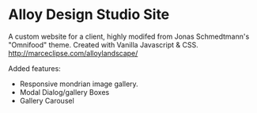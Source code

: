 Alloy Design Studio Site
========================

A custom website for a client, highly modifed from Jonas Schmedtmann's "Omnifood" theme.
Created with Vanilla Javascript & CSS.  
http://marceclipse.com/alloylandscape/ 

Added features:  
- Responsive mondrian image gallery.
- Modal Dialog/gallery Boxes
- Gallery Carousel



